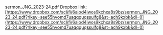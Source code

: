 sermon_JNG_2023-24.pdf Dropbox link: [https://www.dropbox.com/scl/fi/6aiod4iwos9kchxa8s9bz/sermon_JNG_2023-24.pdf?rlkey=see55hvomd7uaqqquqssuifg8&st=ach9kxbk&dl=0](https://www.dropbox.com/scl/fi/6aiod4iwos9kchxa8s9bz/sermon_JNG_2023-24.pdf?rlkey=see55hvomd7uaqqquqssuifg8&st=ach9kxbk&dl=0)

